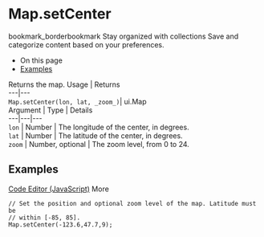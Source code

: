  
#  Map.setCenter
bookmark_borderbookmark Stay organized with collections  Save and categorize content based on your preferences.
  * On this page
  * [Examples](https://developers.google.com/earth-engine/apidocs/map-setcenter#examples)


Returns the map.
Usage | Returns  
---|---  
`Map.setCenter(lon, lat, _zoom_)`|  ui.Map  
Argument | Type | Details  
---|---|---  
`lon` | Number | The longitude of the center, in degrees.  
`lat` | Number | The latitude of the center, in degrees.  
`zoom` | Number, optional | The zoom level, from 0 to 24.  
## Examples
[Code Editor (JavaScript)](https://developers.google.com/earth-engine/apidocs/map-setcenter#code-editor-javascript-sample) More
```
// Set the position and optional zoom level of the map. Latitude must be
// within [-85, 85].
Map.setCenter(-123.6,47.7,9);
```

